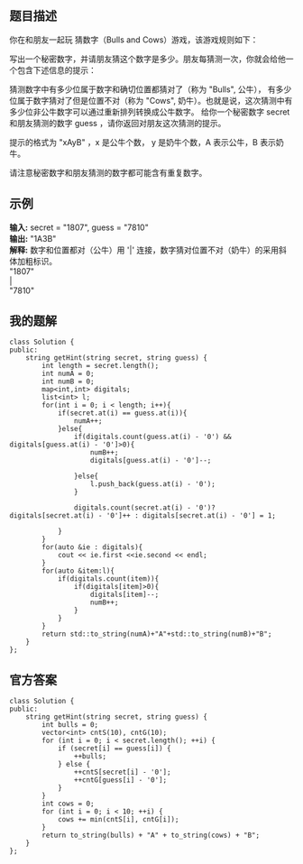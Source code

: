## 题目描述
你在和朋友一起玩 猜数字（Bulls and Cows）游戏，该游戏规则如下：

写出一个秘密数字，并请朋友猜这个数字是多少。朋友每猜测一次，你就会给他一个包含下述信息的提示：

猜测数字中有多少位属于数字和确切位置都猜对了（称为 "Bulls", 公牛），
有多少位属于数字猜对了但是位置不对（称为 "Cows", 奶牛）。也就是说，这次猜测中有多少位非公牛数字可以通过重新排列转换成公牛数字。
给你一个秘密数字 secret 和朋友猜测的数字 guess ，请你返回对朋友这次猜测的提示。

提示的格式为 "xAyB" ，x 是公牛个数， y 是奶牛个数，A 表示公牛，B 表示奶牛。

请注意秘密数字和朋友猜测的数字都可能含有重复数字。

## 示例

**输入:** secret = "1807", guess = "7810" </br>
**输出:** "1A3B"</br>
**解释:** 数字和位置都对（公牛）用 '|' 连接，数字猜对位置不对（奶牛）的采用斜体加粗标识。</br>
"1807"</br>
   |</br>
"7810"</br>

## 我的题解
```
class Solution {
public:
    string getHint(string secret, string guess) {
        int length = secret.length();
        int numA = 0;
        int numB = 0;
        map<int,int> digitals;
        list<int> l;
        for(int i = 0; i < length; i++){
            if(secret.at(i) == guess.at(i)){
                numA++;
            }else{
                if(digitals.count(guess.at(i) - '0') && digitals[guess.at(i) - '0']>0){
                    numB++;
                    digitals[guess.at(i) - '0']--;
                    
                }else{
                    l.push_back(guess.at(i) - '0');
                }
                    
                digitals.count(secret.at(i) - '0')? digitals[secret.at(i) - '0']++ : digitals[secret.at(i) - '0'] = 1;

            }
        }
        for(auto &ie : digitals){
            cout << ie.first <<ie.second << endl;
        }
        for(auto &item:l){
            if(digitals.count(item)){
                if(digitals[item]>0){
                    digitals[item]--;
                    numB++;
                }
            }
        }
        return std::to_string(numA)+"A"+std::to_string(numB)+"B";
    }
};
```
## 官方答案
```
class Solution {
public:
    string getHint(string secret, string guess) {
        int bulls = 0;
        vector<int> cntS(10), cntG(10);
        for (int i = 0; i < secret.length(); ++i) {
            if (secret[i] == guess[i]) {
                ++bulls;
            } else {
                ++cntS[secret[i] - '0'];
                ++cntG[guess[i] - '0'];
            }
        }
        int cows = 0;
        for (int i = 0; i < 10; ++i) {
            cows += min(cntS[i], cntG[i]);
        }
        return to_string(bulls) + "A" + to_string(cows) + "B";
    }
};
```
